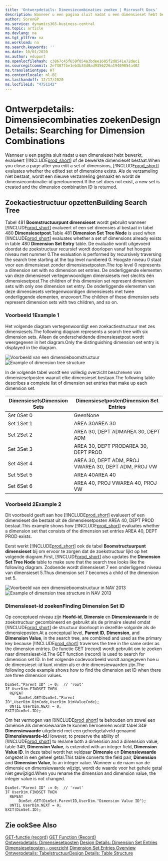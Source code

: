 ```yaml
---
title: 'Ontwerpdetails: Dimensiecombinaties zoeken | Microsoft Docs'
description: Wanneer u een pagina sluit nadat u een dimensieset hebt bewerkt, evalueert Business Central of de bewerkte dimensieset bestaat. Als de verzameling niet bestaat, wordt een nieuwe verzameling gemaakt en wordt de dimensiecombinatie-id geretourneerd.
author: SorenGP
ms.service: dynamics365-business-central
ms.topic: article
ms.devlang: na
ms.tgt_pltfrm: na
ms.workload: na
ms.search.keywords: ''
ms.date: 10/01/2020
ms.author: edupont
ms.openlocfilehash: c3867c45f659f054a3bdee1605f2d8541e72dec1
ms.sourcegitcommit: 2e7307fbe1eb3b34d0ad9356226a19409054a402
ms.translationtype: HT
ms.contentlocale: nl-BE
ms.lasthandoff: 12/17/2020
ms.locfileid: "4751142"
---
```

# <a name="design-details-searching-for-dimension-combinations"></a><span data-ttu-id="30c18-104">Ontwerpdetails: Dimensiecombinaties zoeken</span><span class="sxs-lookup"><span data-stu-id="30c18-104">Design Details: Searching for Dimension Combinations</span></span>
<span data-ttu-id="30c18-105">Wanneer u een pagina sluit nadat u een dimensieset hebt bewerkt, evalueert [!INCLUDE[prod_short](includes/prod_short.md)] of de bewerkte dimensieset bestaat.</span><span class="sxs-lookup"><span data-stu-id="30c18-105">When you close a page after you edit a set of dimensions, [!INCLUDE[prod_short](includes/prod_short.md)] evaluates whether the edited set of dimensions exists.</span></span> <span data-ttu-id="30c18-106">Als de verzameling niet bestaat, wordt een nieuwe verzameling gemaakt en wordt de dimensiecombinatie-id geretourneerd.</span><span class="sxs-lookup"><span data-stu-id="30c18-106">If the set does not exist, a new set is created and the dimension combination ID is returned.</span></span>  

## <a name="building-search-tree"></a><span data-ttu-id="30c18-107">Zoekactiestructuur opzetten</span><span class="sxs-lookup"><span data-stu-id="30c18-107">Building Search Tree</span></span>  
 <span data-ttu-id="30c18-108">Tabel 481 **Boomstructuurpunt dimensieset** wordt gebruikt wanneer [!INCLUDE[prod_short](includes/prod_short.md)] evalueert of een set dimensies al bestaat in tabel 480 **Dimensiesetpost**.</span><span class="sxs-lookup"><span data-stu-id="30c18-108">Table 481 **Dimension Set Tree Node** is used when [!INCLUDE[prod_short](includes/prod_short.md)] evaluates whether a set of dimensions already exists in table 480 **Dimension Set Entry** table.</span></span> <span data-ttu-id="30c18-109">De evaluatie wordt uitgevoerd doordat de zoekstructuur recursief wordt doorlopen vanaf het hoogste niveau met nummer 0.</span><span class="sxs-lookup"><span data-stu-id="30c18-109">The evaluation is performed by recursively traversing the search tree starting at the top level numbered 0.</span></span> <span data-ttu-id="30c18-110">Hoogste niveau 0 staat voor een dimensieset zonder dimensiesetposten.</span><span class="sxs-lookup"><span data-stu-id="30c18-110">The top level 0 represents a dimension set with no dimension set entries.</span></span> <span data-ttu-id="30c18-111">De onderliggende elementen van deze dimensieset vertegenwoordigen dimensiesets met slechts één dimensiesetpost.</span><span class="sxs-lookup"><span data-stu-id="30c18-111">The children of this dimension set represent dimension sets with only one dimension set entry.</span></span> <span data-ttu-id="30c18-112">De onderliggende elementen van deze dimensiesets vertegenwoordigen dimensiesets met twee onderliggende elementen, enzovoort.</span><span class="sxs-lookup"><span data-stu-id="30c18-112">The children of these dimension sets represent dimension sets with two children, and so on.</span></span>  

### <a name="example-1"></a><span data-ttu-id="30c18-113">Voorbeeld 1</span><span class="sxs-lookup"><span data-stu-id="30c18-113">Example 1</span></span>  
 <span data-ttu-id="30c18-114">Het volgende diagram vertegenwoordigt een zoekactiestructuur met zes dimensiesets.</span><span class="sxs-lookup"><span data-stu-id="30c18-114">The following diagram represents a search tree with six dimension sets.</span></span> <span data-ttu-id="30c18-115">Alleen de onderscheidende dimensiesetpost wordt weergegeven in het diagram.</span><span class="sxs-lookup"><span data-stu-id="30c18-115">Only the distinguishing dimension set entry is displayed in the diagram.</span></span>  

 <span data-ttu-id="30c18-116">![Voorbeeld van een dimensieboomstructuur](media/nav2013_dimension_tree.png "Voorbeeld van een dimensieboomstructuur")</span><span class="sxs-lookup"><span data-stu-id="30c18-116">![Example of dimension tree structure](media/nav2013_dimension_tree.png "Example of dimension tree structure")</span></span>  

 <span data-ttu-id="30c18-117">In de volgende tabel wordt een volledig overzicht beschreven van dimensiesetposten waaruit elke dimensieset bestaan.</span><span class="sxs-lookup"><span data-stu-id="30c18-117">The following table describes a complete list of dimension set entries that make up each dimension set.</span></span>  

|<span data-ttu-id="30c18-118">Dimensiesets</span><span class="sxs-lookup"><span data-stu-id="30c18-118">Dimension Sets</span></span>|<span data-ttu-id="30c18-119">Dimensiesetposten</span><span class="sxs-lookup"><span data-stu-id="30c18-119">Dimension Set Entries</span></span>|  
|--------------------|---------------------------|  
|<span data-ttu-id="30c18-120">Set 0</span><span class="sxs-lookup"><span data-stu-id="30c18-120">Set 0</span></span>|<span data-ttu-id="30c18-121">Geen</span><span class="sxs-lookup"><span data-stu-id="30c18-121">None</span></span>|  
|<span data-ttu-id="30c18-122">Set 1</span><span class="sxs-lookup"><span data-stu-id="30c18-122">Set 1</span></span>|<span data-ttu-id="30c18-123">AREA 30</span><span class="sxs-lookup"><span data-stu-id="30c18-123">AREA 30</span></span>|  
|<span data-ttu-id="30c18-124">Set 2</span><span class="sxs-lookup"><span data-stu-id="30c18-124">Set 2</span></span>|<span data-ttu-id="30c18-125">AREA 30, DEPT ADM</span><span class="sxs-lookup"><span data-stu-id="30c18-125">AREA 30, DEPT ADM</span></span>|  
|<span data-ttu-id="30c18-126">Set 3</span><span class="sxs-lookup"><span data-stu-id="30c18-126">Set 3</span></span>|<span data-ttu-id="30c18-127">AREA 30, DEPT PROD</span><span class="sxs-lookup"><span data-stu-id="30c18-127">AREA 30, DEPT PROD</span></span>|  
|<span data-ttu-id="30c18-128">Set 4</span><span class="sxs-lookup"><span data-stu-id="30c18-128">Set 4</span></span>|<span data-ttu-id="30c18-129">AREA 30, DEPT ADM, PROJ VW</span><span class="sxs-lookup"><span data-stu-id="30c18-129">AREA 30, DEPT ADM, PROJ VW</span></span>|  
|<span data-ttu-id="30c18-130">Set 5</span><span class="sxs-lookup"><span data-stu-id="30c18-130">Set 5</span></span>|<span data-ttu-id="30c18-131">AREA 40</span><span class="sxs-lookup"><span data-stu-id="30c18-131">AREA 40</span></span>|  
|<span data-ttu-id="30c18-132">Set 6</span><span class="sxs-lookup"><span data-stu-id="30c18-132">Set 6</span></span>|<span data-ttu-id="30c18-133">AREA 40, PROJ VW</span><span class="sxs-lookup"><span data-stu-id="30c18-133">AREA 40, PROJ VW</span></span>|  

### <a name="example-2"></a><span data-ttu-id="30c18-134">Voorbeeld 2</span><span class="sxs-lookup"><span data-stu-id="30c18-134">Example 2</span></span>  
 <span data-ttu-id="30c18-135">Dit voorbeeld geeft aan hoe [!INCLUDE[prod_short](includes/prod_short.md)] evalueert of een dimensieset die bestaat uit de dimensiesetposten AREA 40, DEPT PROD bestaat.</span><span class="sxs-lookup"><span data-stu-id="30c18-135">This example shows how [!INCLUDE[prod_short](includes/prod_short.md)] evaluates whether a dimension set that consists of the dimension set entries AREA 40, DEPT PROD exists.</span></span>  

 <span data-ttu-id="30c18-136">Eerst werkt [!INCLUDE[prod_short](includes/prod_short.md)] ook de tabel **Boomstructuurpunt dimensieset** bij om ervoor te zorgen dat de zoekstructuur lijkt op het volgende diagram.</span><span class="sxs-lookup"><span data-stu-id="30c18-136">First, [!INCLUDE[prod_short](includes/prod_short.md)] also updates the **Dimension Set Tree Node** table to make sure that the search tree looks like the following diagram.</span></span> <span data-ttu-id="30c18-137">Zodoende wordt dimensieset 7 een onderliggend niveau van dimensieset 5.</span><span class="sxs-lookup"><span data-stu-id="30c18-137">Thus dimension set 7 becomes a child of the dimension set 5.</span></span>  

 <span data-ttu-id="30c18-138">![Voorbeeld van een dimensieboomstructuur in NAV 2013](media/nav2013_dimension_tree_example2.png "Voorbeeld van een dimensieboomstructuur in NAV 2013")</span><span class="sxs-lookup"><span data-stu-id="30c18-138">![Example of dimension tree structure in NAV 2013](media/nav2013_dimension_tree_example2.png "Example of dimension tree structure in NAV 2013")</span></span>  

### <a name="finding-dimension-set-id"></a><span data-ttu-id="30c18-139">Dimensieset-id zoeken</span><span class="sxs-lookup"><span data-stu-id="30c18-139">Finding Dimension Set ID</span></span>  
 <span data-ttu-id="30c18-140">Op conceptueel niveau zijn **Hoofd-id**, **Dimensie** en **Dimensiewaarde** in de zoekstructuur gecombineerd en gebruikt als de primaire sleutel omdat [!INCLUDE[prod_short](includes/prod_short.md)] de structuur doorloopt in dezelfde volgorde als de dimensieposten.</span><span class="sxs-lookup"><span data-stu-id="30c18-140">At a conceptual level, **Parent ID**, **Dimension**, and **Dimension Value**, in the search tree, are combined and used as the primary key because [!INCLUDE[prod_short](includes/prod_short.md)] traverses the tree in the same order as the dimension entries.</span></span> <span data-ttu-id="30c18-141">De functie GET (record) wordt gebruikt om te zoeken naar dimensieset-id.</span><span class="sxs-lookup"><span data-stu-id="30c18-141">The GET function (record) is used to search for dimension set ID.</span></span> <span data-ttu-id="30c18-142">In het volgende codevoorbeeld wordt aangegeven hoe u de dimensieset-id kunt vinden als er drie dimensiewaarden zijn.</span><span class="sxs-lookup"><span data-stu-id="30c18-142">The following code example shows how to find the dimension set ID when there are three dimension values.</span></span>  

```  
DimSet."Parent ID" := 0;  // 'root'  
IF UserDim.FINDSET THEN  
  REPEAT  
      DimSet.GET(DimSet."Parent ID",UserDim.DimCode,UserDim.DimValueCode);  
  UNTIL UserDim.NEXT = 0;  
EXIT(DimSet.ID);  

```  

<span data-ttu-id="30c18-143">Om het vermogen van [!INCLUDE[prod_short](includes/prod_short.md)] te behouden om zowel een dimensie als dimensiewaarde te kunnen hernoemen wordt tabel 349 **Dimensiewaarde** uitgebreid met een geheelgetalveld genaamd **Dimensiewaarde-id**.</span><span class="sxs-lookup"><span data-stu-id="30c18-143">However, to preserve the ability of [!INCLUDE[prod_short](includes/prod_short.md)] to rename both a dimension and a dimension value, table 349, **Dimension Value**, is extended with an integer field, **Dimension Value ID**.</span></span> <span data-ttu-id="30c18-144">In deze tabel wordt het veldpaar **Dimensie** en **Dimensiewaarde** omgezet in een geheel getal.</span><span class="sxs-lookup"><span data-stu-id="30c18-144">This table converts the field pair, **Dimension** and **Dimension Value**, to an integer value.</span></span> <span data-ttu-id="30c18-145">Wanneer u de naam van de dimensie en dimensiewaarde wijzigt, wordt de waarde voor het gehele getal niet gewijzigd.</span><span class="sxs-lookup"><span data-stu-id="30c18-145">When you rename the dimension and dimension value, the integer value is not changed.</span></span>  

```  
DimSet."Parent ID" := 0;  // 'root'  
IF UserDim.FINDSET THEN  
  REPEAT  
      DimSet.GET(DimSet.ParentID,UserDim."Dimension Value ID");  
  UNTIL UserDim.NEXT = 0;  
EXIT(DimSet.ID);  

```  

## <a name="see-also"></a><span data-ttu-id="30c18-146">Zie ook</span><span class="sxs-lookup"><span data-stu-id="30c18-146">See Also</span></span>  
 <span data-ttu-id="30c18-147">[GET-functie (record)](/dynamics-nav/GET-Function--Record-)  </span><span class="sxs-lookup"><span data-stu-id="30c18-147">[GET Function (Record)](/dynamics-nav/GET-Function--Record-)  </span></span>  
 <span data-ttu-id="30c18-148">[Ontwerpdetails: Dimensiesetposten](design-details-dimension-set-entries.md) </span><span class="sxs-lookup"><span data-stu-id="30c18-148">[Design Details: Dimension Set Entries](design-details-dimension-set-entries.md) </span></span>  
 <span data-ttu-id="30c18-149">[Dimensiesetposten - overzicht](design-details-dimension-set-entries-overview.md) </span><span class="sxs-lookup"><span data-stu-id="30c18-149">[Dimension Set Entries Overview](design-details-dimension-set-entries-overview.md) </span></span>  
 [<span data-ttu-id="30c18-150">Ontwerpdetails: Tabelstructuur</span><span class="sxs-lookup"><span data-stu-id="30c18-150">Design Details: Table Structure</span></span>](design-details-table-structure.md)   
 
